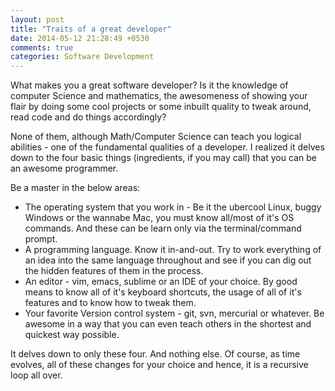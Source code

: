 ```yaml
---
layout: post
title: "Traits of a great developer"
date: 2014-05-12 21:28:49 +0530
comments: true
categories: Software Development
---
```


What makes you a great software developer? Is it the knowledge of computer Science and mathematics, the awesomeness of showing your flair by doing some cool projects or some inbuilt quality to tweak around, read code and do things accordingly?

None of them, although Math/Computer Science can teach you logical abilities - one of the fundamental qualities of a developer. I realized it delves down to the four basic things (ingredients, if you may call) that you can be an awesome programmer.

Be a master in the below areas:

* The operating system that you work in - Be it the ubercool Linux, buggy Windows or the wannabe Mac, you must know all/most of it's OS commands. And these can be learn only via the terminal/command prompt.
* A programming language. Know it in-and-out. Try to work everything of an idea into the same language throughout and see if you can dig out the hidden features of them in the process.
* An editor - vim, emacs, sublime or an IDE of your choice. By good means to know all of it's keyboard shortcuts, the usage of all of it's features and to know how to tweak them.
* Your favorite Version control system - git, svn, mercurial or whatever. Be awesome in a way that you can even teach others in the shortest and quickest way possible.

It delves down to only these four. And nothing else. Of course, as time evolves, all of these changes for your choice and hence, it is a recursive loop all over.
